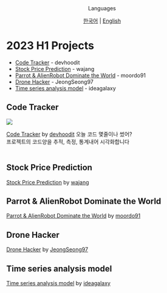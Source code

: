 <div align="center">
Languages
<br>

[한국어](./KO_README.md) | [English](./README.md)
</div>

# 2023 H1 Projects

- [Code Tracker](#code-tracker) - devhoodit
- [Stock Price Prediction](#stock-price-prediction) - wajang
- [Parrot & AlienRobot Dominate the World](#parrot--alienrobot-dominate-the-world) - moordo91
- [Drone Hacker](#drone-hacker) - JeongSeong97
- [Time series analysis model](#time-series-analysis-model) - ideagalaxy

## Code Tracker
<img src="https://img.shields.io/badge/Rust-000000?style=flat-square&logo=Rust&logoColor=ffffff"/>

[Code Tracker](https://github.com/devhoodit/codetracker) by [devhoodit](https://github.com/devhoodit)
오늘 코드 몇줄이나 썼어?  
프로젝트의 코드양을 추적, 측정, 통계내어 시각화합니다  
<br>

## Stock Price Prediction
[Stock Price Prediction](https://github.com/stnuc/Stock-Price-Prediction) by [wajang](https://github.com/wajang)
<br>

## Parrot & AlienRobot Dominate the World
[Parrot & AlienRobot Dominate the World](https://github.com/moordo91/Parrot-N-AlienRobot-Dominate-the-World) by [moordo91](https://github.com/moordo91)
<br>

## Drone Hacker
[Drone Hacker](https://github.com/stnuc/drone_hacker) by [JeongSeong97](https://github.com/JeongSeong97)
<br>

## Time series analysis model
[Time series analysis model](https://github.com/stnuc/Time_series_analysis_model) by [ideagalaxy](http://github.com/ideagalaxy)
<br>